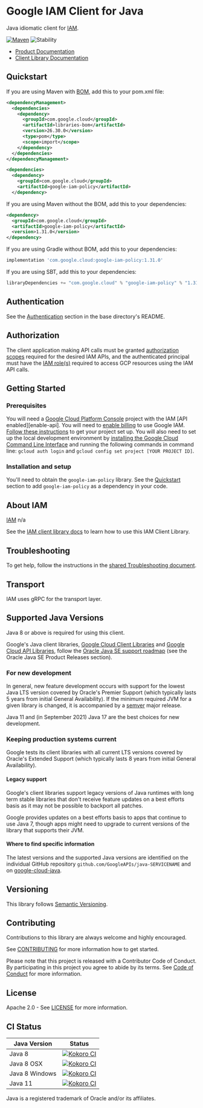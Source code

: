 # Google IAM Client for Java

Java idiomatic client for [IAM][product-docs].

[![Maven][maven-version-image]][maven-version-link]
![Stability][stability-image]

- [Product Documentation][product-docs]
- [Client Library Documentation][javadocs]


## Quickstart


If you are using Maven with [BOM][libraries-bom], add this to your pom.xml file:

```xml
<dependencyManagement>
  <dependencies>
    <dependency>
      <groupId>com.google.cloud</groupId>
      <artifactId>libraries-bom</artifactId>
      <version>26.30.0</version>
      <type>pom</type>
      <scope>import</scope>
    </dependency>
  </dependencies>
</dependencyManagement>

<dependencies>
  <dependency>
    <groupId>com.google.cloud</groupId>
    <artifactId>google-iam-policy</artifactId>
  </dependency>
```

If you are using Maven without the BOM, add this to your dependencies:

<!-- {x-version-update-start:google-iam-policy:released} -->

```xml
<dependency>
  <groupId>com.google.cloud</groupId>
  <artifactId>google-iam-policy</artifactId>
  <version>1.31.0</version>
</dependency>
```

If you are using Gradle without BOM, add this to your dependencies:

```Groovy
implementation 'com.google.cloud:google-iam-policy:1.31.0'
```

If you are using SBT, add this to your dependencies:

```Scala
libraryDependencies += "com.google.cloud" % "google-iam-policy" % "1.31.0"
```
<!-- {x-version-update-end} -->

## Authentication

See the [Authentication][authentication] section in the base directory's README.

## Authorization

The client application making API calls must be granted [authorization scopes][auth-scopes] required for the desired IAM APIs, and the authenticated principal must have the [IAM role(s)][predefined-iam-roles] required to access GCP resources using the IAM API calls.

## Getting Started

### Prerequisites

You will need a [Google Cloud Platform Console][developer-console] project with the IAM [API enabled][enable-api].
You will need to [enable billing][enable-billing] to use Google IAM.
[Follow these instructions][create-project] to get your project set up. You will also need to set up the local development environment by
[installing the Google Cloud Command Line Interface][cloud-cli] and running the following commands in command line:
`gcloud auth login` and `gcloud config set project [YOUR PROJECT ID]`.

### Installation and setup

You'll need to obtain the `google-iam-policy` library.  See the [Quickstart](#quickstart) section
to add `google-iam-policy` as a dependency in your code.

## About IAM


[IAM][product-docs] n/a

See the [IAM client library docs][javadocs] to learn how to
use this IAM Client Library.






## Troubleshooting

To get help, follow the instructions in the [shared Troubleshooting document][troubleshooting].

## Transport

IAM uses gRPC for the transport layer.

## Supported Java Versions

Java 8 or above is required for using this client.

Google's Java client libraries,
[Google Cloud Client Libraries][cloudlibs]
and
[Google Cloud API Libraries][apilibs],
follow the
[Oracle Java SE support roadmap][oracle]
(see the Oracle Java SE Product Releases section).

### For new development

In general, new feature development occurs with support for the lowest Java
LTS version covered by  Oracle's Premier Support (which typically lasts 5 years
from initial General Availability). If the minimum required JVM for a given
library is changed, it is accompanied by a [semver][semver] major release.

Java 11 and (in September 2021) Java 17 are the best choices for new
development.

### Keeping production systems current

Google tests its client libraries with all current LTS versions covered by
Oracle's Extended Support (which typically lasts 8 years from initial
General Availability).

#### Legacy support

Google's client libraries support legacy versions of Java runtimes with long
term stable libraries that don't receive feature updates on a best efforts basis
as it may not be possible to backport all patches.

Google provides updates on a best efforts basis to apps that continue to use
Java 7, though apps might need to upgrade to current versions of the library
that supports their JVM.

#### Where to find specific information

The latest versions and the supported Java versions are identified on
the individual GitHub repository `github.com/GoogleAPIs/java-SERVICENAME`
and on [google-cloud-java][g-c-j].

## Versioning


This library follows [Semantic Versioning](http://semver.org/).



## Contributing


Contributions to this library are always welcome and highly encouraged.

See [CONTRIBUTING][contributing] for more information how to get started.

Please note that this project is released with a Contributor Code of Conduct. By participating in
this project you agree to abide by its terms. See [Code of Conduct][code-of-conduct] for more
information.


## License

Apache 2.0 - See [LICENSE][license] for more information.

## CI Status

Java Version | Status
------------ | ------
Java 8 | [![Kokoro CI][kokoro-badge-image-2]][kokoro-badge-link-2]
Java 8 OSX | [![Kokoro CI][kokoro-badge-image-3]][kokoro-badge-link-3]
Java 8 Windows | [![Kokoro CI][kokoro-badge-image-4]][kokoro-badge-link-4]
Java 11 | [![Kokoro CI][kokoro-badge-image-5]][kokoro-badge-link-5]

Java is a registered trademark of Oracle and/or its affiliates.

[product-docs]: n/a
[javadocs]: https://cloud.google.com/java/docs/reference/proto-google-iam-v1/latest/history
[kokoro-badge-image-1]: http://storage.googleapis.com/cloud-devrel-public/java/badges/java-iam/java7.svg
[kokoro-badge-link-1]: http://storage.googleapis.com/cloud-devrel-public/java/badges/java-iam/java7.html
[kokoro-badge-image-2]: http://storage.googleapis.com/cloud-devrel-public/java/badges/java-iam/java8.svg
[kokoro-badge-link-2]: http://storage.googleapis.com/cloud-devrel-public/java/badges/java-iam/java8.html
[kokoro-badge-image-3]: http://storage.googleapis.com/cloud-devrel-public/java/badges/java-iam/java8-osx.svg
[kokoro-badge-link-3]: http://storage.googleapis.com/cloud-devrel-public/java/badges/java-iam/java8-osx.html
[kokoro-badge-image-4]: http://storage.googleapis.com/cloud-devrel-public/java/badges/java-iam/java8-win.svg
[kokoro-badge-link-4]: http://storage.googleapis.com/cloud-devrel-public/java/badges/java-iam/java8-win.html
[kokoro-badge-image-5]: http://storage.googleapis.com/cloud-devrel-public/java/badges/java-iam/java11.svg
[kokoro-badge-link-5]: http://storage.googleapis.com/cloud-devrel-public/java/badges/java-iam/java11.html
[stability-image]: https://img.shields.io/badge/stability-stable-green
[maven-version-image]: https://img.shields.io/maven-central/v/com.google.cloud/google-iam-policy.svg
[maven-version-link]: https://central.sonatype.com/artifact/com.google.cloud/google-iam-policy/1.31.0
[authentication]: https://github.com/googleapis/google-cloud-java#authentication
[auth-scopes]: https://developers.google.com/identity/protocols/oauth2/scopes
[predefined-iam-roles]: https://cloud.google.com/iam/docs/understanding-roles#predefined_roles
[iam-policy]: https://cloud.google.com/iam/docs/overview#cloud-iam-policy
[developer-console]: https://console.developers.google.com/
[create-project]: https://cloud.google.com/resource-manager/docs/creating-managing-projects
[cloud-cli]: https://cloud.google.com/cli
[troubleshooting]: https://github.com/googleapis/google-cloud-java/blob/main/TROUBLESHOOTING.md
[contributing]: https://github.com/googleapis/java-iam/blob/main/CONTRIBUTING.md
[code-of-conduct]: https://github.com/googleapis/java-iam/blob/main/CODE_OF_CONDUCT.md#contributor-code-of-conduct
[license]: https://github.com/googleapis/java-iam/blob/main/LICENSE
[enable-billing]: https://cloud.google.com/apis/docs/getting-started#enabling_billing

[libraries-bom]: https://github.com/GoogleCloudPlatform/cloud-opensource-java/wiki/The-Google-Cloud-Platform-Libraries-BOM
[shell_img]: https://gstatic.com/cloudssh/images/open-btn.png

[semver]: https://semver.org/
[cloudlibs]: https://cloud.google.com/apis/docs/client-libraries-explained
[apilibs]: https://cloud.google.com/apis/docs/client-libraries-explained#google_api_client_libraries
[oracle]: https://www.oracle.com/java/technologies/java-se-support-roadmap.html
[g-c-j]: http://github.com/googleapis/google-cloud-java
